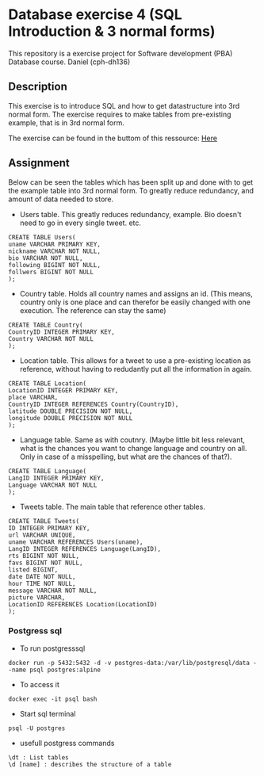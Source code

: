 # Database exercise 4 (SQL Introduction & 3 normal forms)
This repository is a exercise project for Software development (PBA) Database course. Daniel (cph-dh136)

## Description
This exercise is to introduce SQL and how to get datastructure into 3rd normal form. The exercise requires to make tables from pre-existing example, that is in 3rd normal form.

The exercise can be found in the buttom of this ressource: [Here](https://github.com/datsoftlyngby/soft2018spring-databases-teaching-material/blob/master/lecture_notes/07-DBMSs%20and%20normal%20forms.ipynb)


## Assignment
Below can be seen the tables which has been split up and done with to get the example table into 3rd normal form. To greatly reduce redundancy, and amount of data needed to store.

- Users table. This greatly reduces redundancy, example. Bio doesn't need to go in every single tweet. etc.
```
CREATE TABLE Users(
uname VARCHAR PRIMARY KEY,
nickname VARCHAR NOT NULL,
bio VARCHAR NOT NULL,
following BIGINT NOT NULL,
follwers BIGINT NOT NULL
);
```

- Country table. Holds all country names and assigns an id. (This means, country only is one place and can therefor be easily changed with one execution. The reference can stay the same)
```
CREATE TABLE Country(
CountryID INTEGER PRIMARY KEY,
Country VARCHAR NOT NULL
);
```

- Location table. This allows for a tweet to use a pre-existing location as reference, without having to redudantly put all the information in again.
```
CREATE TABLE Location(
LocationID INTEGER PRIMARY KEY,
place VARCHAR,
CountryID INTEGER REFERENCES Country(CountryID),
latitude DOUBLE PRECISION NOT NULL,
longitude DOUBLE PRECISION NOT NULL
);
```

- Language table. Same as with coutnry. (Maybe little bit less relevant, what is the chances you want to change language and country on all. Only in case of a misspelling, but what are the chances of that?).
```
CREATE TABLE Language(
LangID INTEGER PRIMARY KEY,
Language VARCHAR NOT NULL
);
```

- Tweets table. The main table that reference other tables.
```
CREATE TABLE Tweets(
ID INTEGER PRIMARY KEY,
url VARCHAR UNIQUE,
uname VARCHAR REFERENCES Users(uname),
LangID INTEGER REFERENCES Language(LangID),
rts BIGINT NOT NULL,
favs BIGINT NOT NULL,
listed BIGINT,
date DATE NOT NULL,
hour TIME NOT NULL,
message VARCHAR NOT NULL,
picture VARCHAR,
LocationID REFERENCES Location(LocationID)
);
```

### Postgress sql
- To run postgresssql
```
docker run -p 5432:5432 -d -v postgres-data:/var/lib/postgresql/data --name psql postgres:alpine
```
- To access it
```
docker exec -it psql bash
```
- Start sql terminal
```
psql -U postgres
```

- usefull postgress commands
```
\dt : List tables
\d [name] : describes the structure of a table

